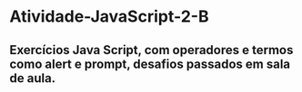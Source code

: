 # Atividade-JavaScript-2-B

## Exercícios Java Script, com operadores e termos como alert e prompt, desafios passados em sala de aula.
